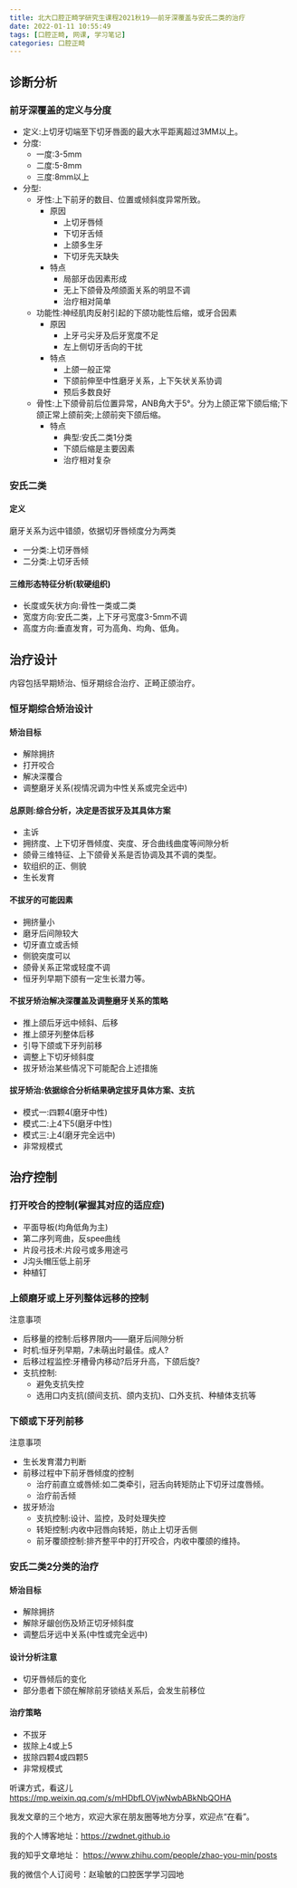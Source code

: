 ```yaml
---
title: 北大口腔正畸学研究生课程2021秋19——前牙深覆盖与安氏二类的治疗
date: 2022-01-11 10:55:49
tags: [口腔正畸, 网课, 学习笔记]
categories: 口腔正畸
---
```

## 诊断分析
### 前牙深覆盖的定义与分度
- 定义:上切牙切端至下切牙唇面的最大水平距离超过3MM以上。
- 分度:
    + 一度:3-5mm
    + 二度:5-8mm
    + 三度:8mm以上
- 分型:
    + 牙性:上下前牙的数目、位置或倾斜度异常所致。
        * 原因
            - 上切牙唇倾
            - 下切牙舌倾
            - 上颌多生牙
            - 下切牙先天缺失
        * 特点
            - 局部牙齿因素形成
            - 无上下颌骨及颅颌面关系的明显不调
            - 治疗相对简单
    + 功能性:神经肌肉反射引起的下颌功能性后缩，或牙合因素
        * 原因
            - 上牙弓尖牙及后牙宽度不足
            - 左上侧切牙舌向的干扰
        * 特点
            - 上颌一般正常
            - 下颌前伸至中性磨牙关系，上下矢状关系协调
            - 预后多数良好
    + 骨性:上下颌骨前后位置异常，ANB角大于5°。分为上颌正常下颌后缩;下颌正常上颌前突;上颌前突下颌后缩。
        * 特点
            - 典型:安氏二类1分类
            - 下颌后缩是主要因素
            - 治疗相对复杂

### 安氏二类
#### 定义
磨牙关系为远中错颌，依据切牙唇倾度分为两类
- 一分类:上切牙唇倾
- 二分类:上切牙舌倾

#### 三维形态特征分析(软硬组织)
- 长度或矢状方向:骨性一类或二类
- 宽度方向:安氏二类，上下牙弓宽度3-5mm不调
- 高度方向:垂直发育，可为高角、均角、低角。

## 治疗设计
内容包括早期矫治、恒牙期综合治疗、正畸正颌治疗。
### 恒牙期综合矫治设计
#### 矫治目标
- 解除拥挤
- 打开咬合
- 解决深覆合
- 调整磨牙关系(视情况调为中性关系或完全远中)

#### 总原则:综合分析，决定是否拔牙及其具体方案
- 主诉
- 拥挤度、上下切牙唇倾度、突度、牙合曲线曲度等间隙分析
- 颌骨三维特征、上下颌骨关系是否协调及其不调的类型。
- 软组织的正、侧貌
- 生长发育

#### 不拔牙的可能因素
- 拥挤量小
- 磨牙后间隙较大
- 切牙直立或舌倾
- 侧貌突度可以
- 颌骨关系正常或轻度不调
- 恒牙列早期下颌有一定生长潜力等。

#### 不拔牙矫治解决深覆盖及调整磨牙关系的策略
- 推上颌后牙远中倾斜、后移
- 推上颌牙列整体后移
- 引导下颌或下牙列前移
- 调整上下切牙倾斜度
- 拔牙矫治某些情况下可能配合上述措施

#### 拔牙矫治:依据综合分析结果确定拔牙具体方案、支抗
- 模式一:四颗4(磨牙中性)
- 模式二:上4下5(磨牙中性)
- 模式三:上4(磨牙完全远中)
- 非常规模式

## 治疗控制
### 打开咬合的控制(掌握其对应的适应症)
- 平面导板(均角低角为主)
- 第二序列弯曲，反spee曲线
- 片段弓技术:片段弓或多用途弓
- J沟头帽压低上前牙
- 种植钉

### 上颌磨牙或上牙列整体远移的控制
注意事项
- 后移量的控制:后移界限内——磨牙后间隙分析
- 时机:恒牙列早期，7未萌出时最佳。成人?
- 后移过程监控:牙槽骨内移动?后牙升高，下颌后旋?
- 支抗控制:
    + 避免支抗失控
    + 选用口内支抗(颌间支抗、颌内支抗)、口外支抗、种植体支抗等

### 下颌或下牙列前移
注意事项
- 生长发育潜力判断
- 前移过程中下前牙唇倾度的控制
    + 治疗前直立或唇倾:如二类牵引，冠舌向转矩防止下切牙过度唇倾。
    + 治疗前舌倾
- 拔牙矫治
    + 支抗控制:设计、监控，及时处理失控
    + 转矩控制:内收中冠唇向转矩，防止上切牙舌侧
    + 前牙覆颌控制:排齐整平中的打开咬合，内收中覆颌的维持。

### 安氏二类2分类的治疗
#### 矫治目标
- 解除拥挤
- 解除牙龈创伤及矫正切牙倾斜度
- 调整后牙远中关系(中性或完全远中)

#### 设计分析注意
- 切牙唇倾后的变化
- 部分患者下颌在解除前牙锁结关系后，会发生前移位

#### 治疗策略
- 不拔牙
- 拔除上4或上5
- 拔除四颗4或四颗5
- 非常规模式




听课方式，看这儿
https://mp.weixin.qq.com/s/mHDbfLOVjwNwbABkNbQOHA

我发文章的三个地方，欢迎大家在朋友圈等地方分享，欢迎点“在看”。

我的个人博客地址：https://zwdnet.github.io

我的知乎文章地址： https://www.zhihu.com/people/zhao-you-min/posts

我的微信个人订阅号：赵瑜敏的口腔医学学习园地

